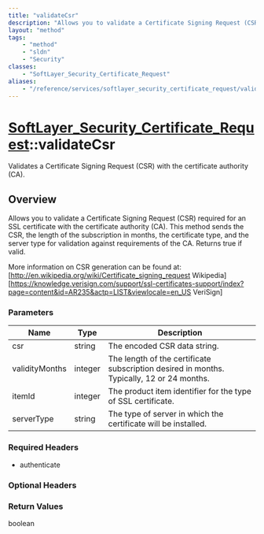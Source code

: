 ```yaml
---
title: "validateCsr"
description: "Allows you to validate a Certificate Signing Request (CSR) required for an SSL certificate with the certificate authorit... "
layout: "method"
tags:
    - "method"
    - "sldn"
    - "Security"
classes:
    - "SoftLayer_Security_Certificate_Request"
aliases:
    - "/reference/services/softlayer_security_certificate_request/validateCsr"
---
```

# [SoftLayer_Security_Certificate_Request](/reference/services/SoftLayer_Security_Certificate_Request)::validateCsr

Validates a Certificate Signing Request (CSR) with the certificate authority (CA). 


## Overview 
Allows you to validate a Certificate Signing Request (CSR) required for an SSL certificate with the certificate authority (CA).  This method sends the CSR, the length of the subscription in months, the certificate type, and the server type for validation against requirements of the CA.  Returns true if valid. 

More information on CSR generation can be found at: [http://en.wikipedia.org/wiki/Certificate_signing_request Wikipedia] [https://knowledge.verisign.com/support/ssl-certificates-support/index?page=content&id=AR235&actp=LIST&viewlocale=en_US VeriSign] 

### Parameters 
|Name | Type | Description |
| --- | --- | --- |
|csr| string| The encoded CSR data string.|
|validityMonths| integer| The length of the certificate subscription desired in months. Typically, 12 or 24 months.|
|itemId| integer| The product item identifier for the type of SSL certificate.|
|serverType| string| The type of server in which the certificate will be installed.|


### Required Headers
* authenticate

### Optional Headers

### Return Values
boolean

